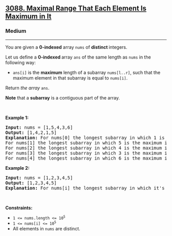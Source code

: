 <h2><a href="https://leetcode.com/problems/maximal-range-that-each-element-is-maximum-in-it/?envType=weekly-question&envId=2024-12-15">3088. Maximal Range That Each Element Is Maximum in It</a></h2><h3>Medium</h3><hr><p>You are given a <strong>0-indexed</strong> array <code>nums</code> of <b>distinct </b>integers.</p>

<p>Let us define a <strong>0-indexed </strong>array <code>ans</code> of the same length as <code>nums</code> in the following way:</p>

<ul>
	<li><code>ans[i]</code> is the <strong>maximum</strong> length of a subarray <code>nums[l..r]</code>, such that the maximum element in that subarray is equal to <code>nums[i]</code>.</li>
</ul>

<p>Return<em> the array </em><code>ans</code>.</p>

<p><strong>Note</strong> that a <strong>subarray</strong> is a contiguous part of the array.</p>

<p>&nbsp;</p>
<p><strong class="example">Example 1:</strong></p>

<pre>
<strong>Input:</strong> nums = [1,5,4,3,6]
<strong>Output:</strong> [1,4,2,1,5]
<strong>Explanation:</strong> For nums[0] the longest subarray in which 1 is the maximum is nums[0..0] so ans[0] = 1.
For nums[1] the longest subarray in which 5 is the maximum is nums[0..3] so ans[1] = 4.
For nums[2] the longest subarray in which 4 is the maximum is nums[2..3] so ans[2] = 2.
For nums[3] the longest subarray in which 3 is the maximum is nums[3..3] so ans[3] = 1.
For nums[4] the longest subarray in which 6 is the maximum is nums[0..4] so ans[4] = 5.
</pre>

<p><strong class="example">Example 2:</strong></p>

<pre>
<strong>Input:</strong> nums = [1,2,3,4,5]
<strong>Output:</strong> [1,2,3,4,5]
<strong>Explanation:</strong> For nums[i] the longest subarray in which it&#39;s the maximum is nums[0..i] so ans[i] = i + 1.
</pre>

<p>&nbsp;</p>
<p><strong>Constraints:</strong></p>

<ul>
	<li><code>1 &lt;= nums.length &lt;= 10<sup>5</sup></code></li>
	<li><code>1 &lt;= nums[i] &lt;= 10<sup>5</sup></code></li>
	<li>All elements in <code>nums</code> are distinct.</li>
</ul>
